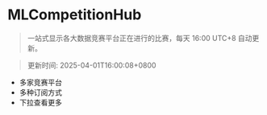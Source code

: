 # MLCompetitionHub

> 一站式显示各大数据竞赛平台正在进行的比赛，每天 16:00 UTC+8 自动更新。
  
> 更新时间: 2025-04-01T16:00:08+0800 

* 多家竞赛平台
* 多种订阅方式
* 下拉查看更多